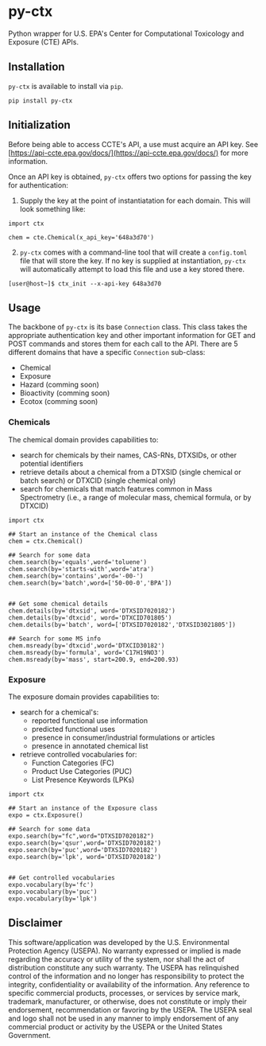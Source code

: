 # py-ctx

Python wrapper for U.S. EPA's Center for Computational Toxicology and Exposure (CTE) APIs.

## Installation
`py-ctx` is available to install via `pip`.

```
pip install py-ctx
```

## Initialization
Before being able to access CCTE's API, a use must acquire an API key. See [https://api-ccte.epa.gov/docs/](https://api-ccte.epa.gov/docs/) for more information.

Once an API key is obtained, `py-ctx` offers two options for passing the key for authentication:

1. Supply the key at the point of instantiatation for each domain. This will look something like:

```{python}
import ctx

chem = cte.Chemical(x_api_key='648a3d70')
```

2. `py-ctx` comes with a command-line tool that will create a `config.toml` file that will store the key. If no key is supplied at instantiation, `py-ctx` will automatically attempt to load this file and use a key stored there.
```{bash}
[user@host~]$ ctx_init --x-api-key 648a3d70
```

## Usage
The backbone of `py-ctx` is its base `Connection` class. This class takes the appropriate authentication key and other important information for GET and POST commands and stores them for each call to the API. There are 5 different domains that have a specific `Connection` sub-class:
- Chemical
- Exposure
- Hazard (comming soon)
- Bioactivity (comming soon)
- Ecotox (comming soon)

### Chemicals
The chemical domain provides capabilities to:
- search for chemicals by their names, CAS-RNs, DTXSIDs, or other potential identifiers
- retrieve details about a chemical from a DTXSID (single chemical or batch search) or DTXCID (single chemical only)
- search for chemicals that match features common in Mass Spectrometry (i.e., a range of molecular mass, chemical formula, or by DTXCID)
```{python}
import ctx

## Start an instance of the Chemical class
chem = ctx.Chemical()

## Search for some data
chem.search(by='equals',word='toluene')
chem.search(by='starts-with',word='atra')
chem.search(by='contains',word='-00-')
chem.search(by='batch',word=['50-00-0','BPA'])


## Get some chemical details
chem.details(by='dtxsid', word='DTXSID7020182')
chem.details(by='dtxcid', word='DTXCID701805')
chem.details(by='batch', word=['DTXSID7020182','DTXSID3021805'])

## Search for some MS info
chem.msready(by='dtxcid',word='DTXCID30182')
chem.msready(by='formula', word='C17H19NO3')
chem.msready(by='mass', start=200.9, end=200.93)
```

### Exposure
The exposure domain provides capabilities to:
- search for a chemical's:
    - reported functional use information
    - predicted functional uses
    - presence in consumer/industrial formulations or articles
    - presence in annotated chemical list
- retrieve controlled vocabularies for:
    - Function Categories (FC)
    - Product Use Categories (PUC)
    - List Presence Keywords (LPKs)
```{python}
import ctx

## Start an instance of the Exposure class
expo = ctx.Exposure()

## Search for some data
expo.search(by="fc",word="DTXSID7020182")
expo.search(by='qsur',word='DTXSID7020182')
expo.search(by='puc',word='DTXSID7020182')
expo.search(by='lpk', word='DTXSID7020182')


## Get controlled vocabularies
expo.vocabulary(by='fc')
expo.vocabulary(by='puc')
expo.vocabulary(by='lpk')
```

## Disclaimer
This software/application was developed by the U.S. Environmental Protection Agency (USEPA). No warranty expressed or implied is made regarding the accuracy or utility of the system, nor shall the act of distribution constitute any such warranty. The USEPA has relinquished control of the information and no longer has responsibility to protect the integrity, confidentiality or availability of the information. Any reference to specific commercial products, processes, or services by service mark, trademark, manufacturer, or otherwise, does not constitute or imply their endorsement, recommendation or favoring by the USEPA. The USEPA seal and logo shall not be used in any manner to imply endorsement of any commercial product or activity by the USEPA or the United States Government.
